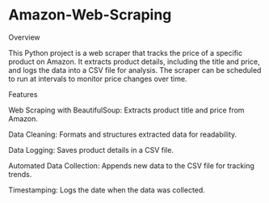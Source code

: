 # Amazon-Web-Scraping
Overview

This Python project is a web scraper that tracks the price of a specific product on Amazon. It extracts product details, including the title and price, and logs the data into a CSV file for analysis. The scraper can be scheduled to run at intervals to monitor price changes over time.

Features

Web Scraping with BeautifulSoup: Extracts product title and price from Amazon.

Data Cleaning: Formats and structures extracted data for readability.

Data Logging: Saves product details in a CSV file.

Automated Data Collection: Appends new data to the CSV file for tracking trends.

Timestamping: Logs the date when the data was collected.
